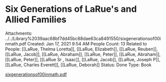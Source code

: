 # Six Generations of LaRue's and Allied Families

Attachments: ../../Library%2039aac68bf7dd45bc88dae63ca8491550/sixgenerationsof00inmath.pdf
Created: Jan 17, 2021 9:54 AM
People Count: 13
Related to People: [[LaRue, Thelma Loretta]], [[LaRue, Elizabeth]], [[LaRue, Reuben]], [[LaRue, Jacob]], [[LaRue, Abraham]], [[LaRue, Peter]], [[LaRue, Abraham]], [[LaRue, Peter]], [[LaRue Sr , Isaac]], [[LaRue, Jacob]], [[LaRue, Joseph P]], [[LaRue, Charles Everett]], [[LaRue, Deborah]]
Status: Done
Type: Book

[sixgenerationsof00inmath.pdf](https://ia800500.us.archive.org/25/items/sixgenerationsof00inmath/sixgenerationsof00inmath.pdf)